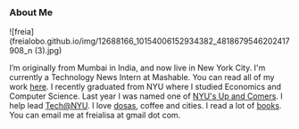 ### About Me

![freia](freialobo.github.io/img/12688166_10154006152934382_4818679546202417908_n (3).jpg)

I’m originally from Mumbai in India, and now live in New York City. I'm currently a Technology News Intern at Mashable. You can read all of my work [here](http://mashable.com/author/freia-lobo/). I recently graduated from NYU where I studied Economics and Computer Science. Last year I was named one of [NYU's Up and Comers](http://www.nyunews.com/2016/03/10/freia-lobo/). I help lead [Tech@NYU](http://techatnyu.org). I love [dosas](https://en.wikipedia.org/wiki/Dosa), coffee and cities. I read a lot of [books](http://freialobo.tumblr.com). You can email me at freialisa at gmail dot com.
